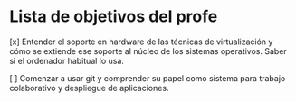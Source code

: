 Lista de objetivos del profe
============================

[x] Entender el soporte en hardware de las técnicas de virtualización y cómo se extiende ese soporte al núcleo de los sistemas operativos. Saber si el ordenador habitual lo usa.

[ ] Comenzar a usar git y comprender su papel como sistema para trabajo colaborativo y despliegue de aplicaciones.
